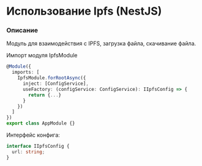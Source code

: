 <h1>Использование Ipfs (NestJS)</h1>

### Описание
Модуль для взаимодействия с IPFS, загрузка файла, скачивание файла.

Импорт модуля IpfsModule

```ts
@Module({
  imports: [
    IpfsModule.forRootAsync({
      inject: [ConfigService],
      useFactory: (configService: ConfigService): IIpfsConfig => {
        return {...}
      }
    })
  ]
})
export class AppModule {}
```

Интерфейс конфига:

```typescript
interface IIpfsConfig {
  url: string;
}
```

